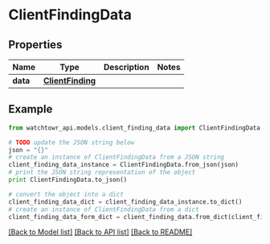 # ClientFindingData


## Properties
Name | Type | Description | Notes
------------ | ------------- | ------------- | -------------
**data** | [**ClientFinding**](ClientFinding.md) |  | 

## Example

```python
from watchtowr_api.models.client_finding_data import ClientFindingData

# TODO update the JSON string below
json = "{}"
# create an instance of ClientFindingData from a JSON string
client_finding_data_instance = ClientFindingData.from_json(json)
# print the JSON string representation of the object
print ClientFindingData.to_json()

# convert the object into a dict
client_finding_data_dict = client_finding_data_instance.to_dict()
# create an instance of ClientFindingData from a dict
client_finding_data_form_dict = client_finding_data.from_dict(client_finding_data_dict)
```
[[Back to Model list]](../README.md#documentation-for-models) [[Back to API list]](../README.md#documentation-for-api-endpoints) [[Back to README]](../README.md)


